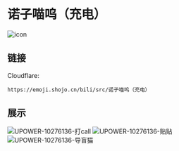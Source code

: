 # 诺子喵呜（充电）
![icon](https://emoji.shojo.cn/bili/src/诺子喵呜（充电）/icon.png)
## 链接
Cloudflare:
```
https://emoji.shojo.cn/bili/src/诺子喵呜（充电）
```
## 展示
![UPOWER-10276136-打call](https://emoji.shojo.cn/bili/src/诺子喵呜（充电）/UPOWER-10276136-打call.png)
![UPOWER-10276136-贴贴](https://emoji.shojo.cn/bili/src/诺子喵呜（充电）/UPOWER-10276136-贴贴.png)
![UPOWER-10276136-导盲猫](https://emoji.shojo.cn/bili/src/诺子喵呜（充电）/UPOWER-10276136-导盲猫.png)

